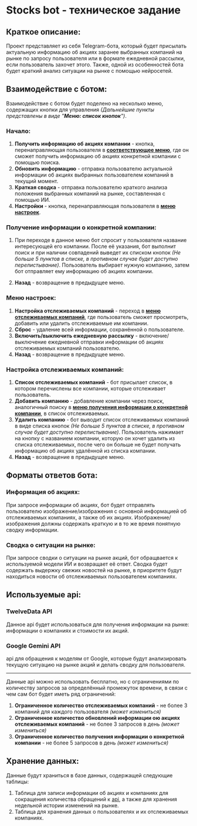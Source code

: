 # Stocks bot - техническое задание

## Краткое описание:
Проект представляет из себя Telegram-бота, который будет присылать актуальную информацию об акциях заранее выбранных компаний на рынке по запросу пользователя или в формате ежедневной рассылки, если пользователь захочет этого. Также, одной из особенностей бота будет краткий анализ ситуации на рынке с помощью нейросетей.

## Взаимодействие с ботом:  
Взаимодействие с ботом будет поделено на несколько меню, содержащих кнопки для управления *(Дальнейшие пункты представлены в виде "__Меню: список кнопок__")*.
### Начало:
1. __Получить информацию об акциях компании__ - кнопка, перенаправляющая пользователя в __[соответствующее меню](#получение-информации-о-конкретной-компании)__, где он сможет получить информацию об акциях конкретной компании с помощью поиска.
2. __Обновить информацию__ - отправка пользователю актуальной информации об акциях выбранных пользователем компаний в текущий момент.
3. __Краткая сводка__ - отправка пользователю краткого анализа положения выбранных компаний на рынке, составленная с помощью ИИ.
4. __Настройки__ - кнопка, перенаправляющая пользователя в __[меню настроек](#меню-настроек)__.

### Получение информации о конкретной компании:
1. При переходе в данное меню бот спросит у пользователя название интересующей его компании. После её указания, бот выполнит поиск и при наличии совпадений выведет их списком кнопок *(Не больше 5 пунктов в списке, в противном случае будет доступно перелистывание)*. Пользователь выбирает нужную компанию, затем бот отправляет ему информацию об акциях компании.

2. __Назад__ - возвращение в предыдущее меню.

### Меню настроек:
1. __Настройка отслеживаемых компаний__ - переход в __[меню отслеживаемых компаний](#выбор-отслеживаемых-компаний)__, где пользователь сможет просмотреть, добавить или удалить отслеживаемые им компании.
2. __Сброс__ - удаление всей информации, сохранённой о пользователе.
3. __Включить/выключить ежедневную рассылку__ - включение/выключение ежедневной отправки информации об акциях отслеживаемых компаний пользователю. 
4. __Назад__ - возвращение в предыдущее меню.

### Настройка отслеживаемых компаний:
1. __Список отслеживаемых компаний__ - бот присылает список, в котором перечислены все компании, которые отслеживает пользователь.
2. __Добавить компанию__ - добавление компании через поиск, аналогичный поиску в __[меню получения информации о конкретной компании](#получение-информации-о-конкретной-компании)__, в список отслеживаемых.
3. __Удалить компанию__ - бот выводит список отслеживаемых компаний в виде списка кнопок *(Не больше 5 пунктов в списке, в противном случае будет доступно перелистывание)*. Пользователь нажимает на кнопку с названием компании, которую он хочет удалить из списка отслеживаемых, после чего он больше не будет получать информацию об акциях удалённой из списка компании.
4. __Назад__ - возвращение в предыдущее меню.

## Форматы ответов бота:

### Информация об акциях:  
При запросе информации об акциях, бот будет отправлять пользователю изображение/изображения с основной информацией об отслеживаемых компаниях, а также об их акциях. Изображение/изображения должны содержать краткую и в то же время понятную сводку информации.  

### Сводка о ситуации на рынке:
При запросе сводки о ситуации на рынке акций, бот обращвается к используемой модели ИИ и возвращает её ответ. Сводка будет содержать выдержку свежих новостей на рынке, в приоритете будут находиться новости об отслеживаемых пользователем компаниях.

## Используемые api:

### TwelveData API
Данное api будет использоваться для получения информации на рынке: информации о компаниях и стоимости их акций.

### Google Gemini API
api для обращения к моделям от Google, которые будут анализировать текущую ситуацию на рынке акций и делать сводку для пользователя.
___

Данные api можно использовать бесплатно, но с ограничениями по количеству запросов за определённый промежуток времени, в связи с чем сам бот будет иметь ряд ограничений:  
1. __Ограниченное количество отслеживаемых компаний__ - не более 3 компаний для каждого пользователя *(может измениться)*
2. __Ограниченное количество обновлений информации ою акциях отслеживаемых компаний__ - не более 3 запросов в день *(может измениться)*
3. __Ограниченное количество получения информации о конкретной компании__ - не более 5 запросов в день *(может измениться)*

## Хранение данных:
Данные будут храниться в базе данных, содержащей следующие таблицы: 
1. Таблица для записи информации об акциях и компаниях для сокращения количества обращений к [api](#twelvedata-api), а также для хранения недельной истории изменений на рынке.  
2. Таблица для хранения данных о пользователях и их отслеживаемых компаниях.